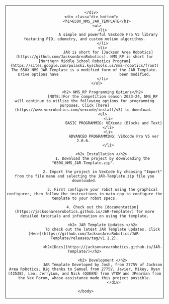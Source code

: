 <html>
     <head>
          <style>
               .div_top{ 
                         img src="NMS_RP - Banner -SVG.svg"
                         alt="NMS_RP Banner Icon"
                         width: 300px;
                         height: auto; 
                         border: solid 2px gray;
                         text-align: center;
               }
               .div_bottom{
                          border: 5px outset red;
                          text-align: center;
               }
          </style>
     </head>
     <body>
          <div class="div_top">
               
          </div>
          <div class="div_bottom">
               <h1>650X_NMS_JAR_TEMPLATE</h1>
               <ul>
                    <li>
                         A simple and powerful VexCode Pro V5 library featuring PID, odometry, and custom motion algorithms.
                    </li>
                    <li>
                         JAR is short for [Jackson Area Robotics](https://github.com/JacksonAreaRobotics). NMS_RP is short for [Northern Middle School Robotics Program]                                   (https://sites.google.com/pulaski.kyschools.us/nms-robotics/front) The 650X_NMS_JAR_Template is a modified form of the JAR Template. Drive options have                           been modified.
                    </li>
               </ul>

                    <h2> NMS_RP Programming Options</h2>
                    [NOTE:]For the competition season 2023-24, NMS_RP will continue to utilize the following options for programming purposes. Click [here]               (https://www.vexrobotics.com/vexcode/install/v5) to download. 
                    <ul>
                         <li>
                              BASIC PROGRAMMIG: VEXcode (Blocks and Text)
                         </li>
                         <li>
                              ADVANCED PROGRAMMING: VEXcode Pro V5 ver 2.0.6. 
                         </li>

                   <h2> Installation </h2>
                    1. Download the project by downloading the "650X_NMS_JAR-Template.zip". 
                    
                    2. Import the project in VexCode by choosing "Import" from the file menu and selecting the JAR-Template.zip file you downloaded.
                    
                    3. First configure your robot using the graphical configurer, then follow the instructions in main.cpp to configure the template to your robot specs.
                    
                    4. Check out the [documentation](https://jacksonarearobotics.github.io/JAR-Template/) for more detailed tutorials and information on using the template.

                    <h2> JAR Template Updates </h2>
                    To check out the latest JAR Template updates. Click [Here](https://github.com/JacksonAreaRobotics/JAR-Template/releases/tag/v1.1.2).

                    <h2>[Docs](https://jacksonarearobotics.github.io/JAR-Template/)</h2>

                    <h2> Development </h2>
                    JAR Template Developed by Josh, from 2775V of Jackson Area Robotics. Big thanks to Samuel from 2775V, Javier, Mikey, Ryan (4253B), Leo, JerryLum, and Nick (QUEEN) from VTOW and JPearman from the Vex Forum, whose assistance made this project possible.
                              </div>
          
     </body>
</html>


     


